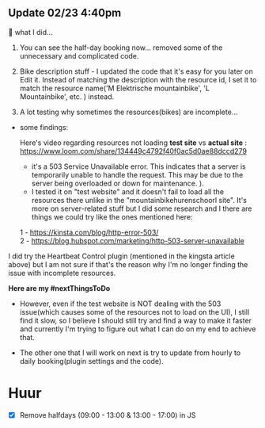 ## Update 02/23 4:40pm

🤔 what I did...

1. You can see the half-day booking now... removed some of the unnecessary and complicated code.

2. Bike description stuff - I updated the code that it's easy for you later on Edit it. Instead of matching the description with the resource id, I set it to match the resource name('M Elektrische mountainbike', 'L Mountainbike', etc. ) instead.

3. A lot testing why sometimes the resources(bikes) are incomplete...
 - some findings: 

	Here's video regarding resources not loading **test site** vs **actual site** : https://www.loom.com/share/134449c4792f40f0ac5d0ae88dccd279

     - it's a 503 Service Unavailable error. This indicates that a server is temporarily unable to handle the request. This may be due to the server being overloaded or down for maintenance. ).
     - I tested it on "test website" and it doesn't fail to load all the resources there unlike in the "mountainbikehurenschoorl site". It's more on server-related stuff but I did some research and I there are things we could try  like the ones mentioned here:

	1 - https://kinsta.com/blog/http-error-503/  
	2 - https://blog.hubspot.com/marketing/http-503-server-unavailable

I did try the  Heartbeat Control plugin (mentioned in the kingsta article above) but I am not sure if that's the reason why I'm no longer finding the issue with incomplete resources.



**Here are my #nextThingsToDo**

 - However, even if the test website is NOT dealing with the 503 issue(which causes some of the resources not to load on the UI), I still find it slow, so I believe I should still try and find a way to make it faster and currently I'm trying to figure out what I can do on my end to achieve that.

 - The other one that I will work on next is try to update from hourly to daily booking(plugin settings and the code).








# Huur


- [x] Remove halfdays (09:00 - 13:00 & 13:00 - 17:00) in JS





